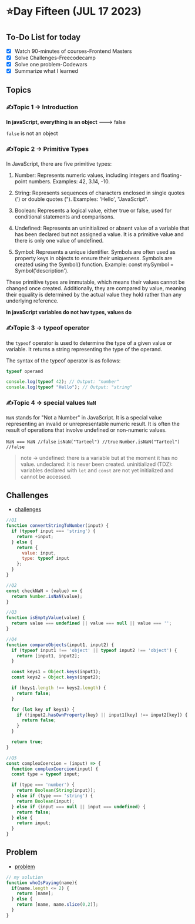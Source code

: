 # ⭐️Day Fifteen (JUL 17 2023)

## To-Do List for today
- [x] Watch 90-minutes of courses-Frontend Masters
- [x] Solve Challenges-Freecodecamp
- [x] Solve one problem-Codewars
- [x] Summarize what I learned

## Topics
### ✍️Topic 1 -> Introduction

**In javaScript, everything is an object** ---> false 

`false` is not an object
### ✍️Topic 2 -> Primitive Types
In JavaScript, there are five primitive types:

1. Number: Represents numeric values, including integers and floating-point numbers. Examples: 42, 3.14, -10.

2. String: Represents sequences of characters enclosed in single quotes (') or double quotes ("). Examples: 'Hello', "JavaScript".

3. Boolean: Represents a logical value, either true or false, used for conditional statements and comparisons.

4. Undefined: Represents an uninitialized or absent value of a variable that has been declared but not assigned a value. It is a primitive value and there is only one value of undefined.

5. Symbol: Represents a unique identifier. Symbols are often used as property keys in objects to ensure their uniqueness. Symbols are created using the Symbol() function. Example: const mySymbol = Symbol('description').

These primitive types are immutable, which means their values cannot be changed once created. Additionally, they are compared by value, meaning their equality is determined by the actual value they hold rather than any underlying reference.

**In javaScript variables do not hav types, values do**

### ✍️Topic 3 -> typeof operator
the `typeof` operator is used to determine the type of a given value or variable. It returns a string representing the type of the operand.

The syntax of the typeof operator is as follows:

```javascript
typeof operand

console.log(typeof 42); // Output: "number"
console.log(typeof "Hello"); // Output: "string"
```
### ✍️Topic 4 -> special values `NaN`
`NaN` stands for "Not a Number" in JavaScript. It is a special value representing an invalid or unrepresentable numeric result. It is often the result of operations that involve undefined or non-numeric values.

`NaN === NaN //false`
`isNaN("Tarteel") //true`
`Number.isNaN("Tarteel") //false`

> note -> undefined: there is a variable but at the moment it has no value.
> undeclared: it is never been created.
> uninitialized (TDZ): variables declared with `let` and `const` are not yet initialized and cannot be accessed.


## Challenges
- [challenges](https://github.com/orjwan-alrajaby/gsg-expressjs-backend-training-2023/blob/main/learning-sprint-1/week3-day1-tasks/tasks.md)
```javascript
//Q1
function convertStringToNumber(input) {
  if (typeof input === 'string') {
    return +input;
  } else {
    return {
      value: input,
      type: typeof input
    };
  }
}

//Q2
const checkNaN = (value) => {
  return Number.isNaN(value);
}

//Q3
function isEmptyValue(value) {
  return value === undefined || value === null || value === '';
}

//Q4
function compareObjects(input1, input2) {
  if (typeof input1 !== 'object' || typeof input2 !== 'object') {
    return [input1, input2];
  }

  const keys1 = Object.keys(input1);
  const keys2 = Object.keys(input2);

  if (keys1.length !== keys2.length) {
    return false;
  }

  for (let key of keys1) {
    if (!input2.hasOwnProperty(key) || input1[key] !== input2[key]) {
      return false;
    }
  }

  return true;
}

//Q5
const complexCoercion = (input) => {
  function complexCoercion(input) {
  const type = typeof input;

  if (type === 'number') {
    return Boolean(String(input));
  } else if (type === 'string') {
    return Boolean(input);
  } else if (input === null || input === undefined) {
    return false;
  } else {
    return input;
  }
}

```

## Problem
- [problem](https://www.codewars.com/kata/58bf9bd943fadb2a980000a7/train/javascript)
```javascript
// my solution
function whoIsPaying(name){
  if(name.length <= 2) {
    return [name];
  } else {
    return [name, name.slice(0,2)];
  }
}
```
